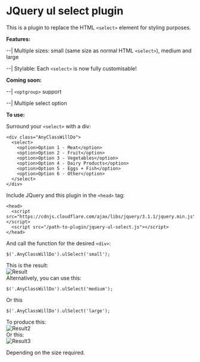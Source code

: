 # JQuery ul select plugin
This is a plugin to replace the HTML `<select>` element for styling purposes.

<b>Features:</b>

--| Multiple sizes: small (same size as normal HTML `<select>`), medium and large

--| Stylable: Each `<select>` is now fully customisable!

<b>Coming soon:</b>

--| `<optgroup>` support

--| Multiple select option

<b>To use:</b>

Surround your `<select>` with a div:

```
<div class="AnyClassWillDo">
  <select>
    <option>Option 1 - Meat</option>
    <option>Option 2 - Fruit</option>
    <option>Option 3 - Vegetables</option>
    <option>Option 4 - Dairy Products</option>
    <option>Option 5 - Eggs + Fish</option>
    <option>Option 6 - Other</option>
  </select>
</div>
```
Include JQuery and this plugin in the `<head>` tag:

```
<head>
  <script src="https://cdnjs.cloudflare.com/ajax/libs/jquery/3.1.1/jquery.min.js"></script>
  <script src="/path-to-plugin/jquery-ul-select.js"></script>
</head>
```
And call the function for the desired `<div>`:

```
$('.AnyClassWillDo').ulSelect('small');
```
This is the result:  
![Result](https://s8.postimg.org/5hg6z5mat/Screen_Shot_2017-06-12_at_22.09.25.png)  
Alternatively, you can use this:
```
$('.AnyClassWillDo').ulSelect('medium');
```
Or this
```
$('.AnyClassWillDo').ulSelect('large');
```
To produce this:  
![Result2](https://s29.postimg.org/jppostst3/Screen_Shot_2017-06-12_at_22.13.12.png)  
Or this:  
![Result3](https://s29.postimg.org/hwms4i7mf/Screen_Shot_2017-06-12_at_22.13.26.png)  

Depending on the size required.


